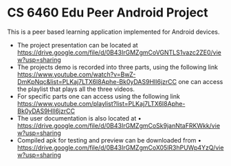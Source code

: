 # CS 6460  Edu Peer Android Project

This is a peer based learning application implemented for Android devices.
- The project presentation can be located at https://drive.google.com/file/d/0B43IrGMZgmCoVGNTLS1vazc2ZE0/view?usp=sharing
- The projects demo is recorded into three parts, using the following link
https://www.youtube.com/watch?v=BwZ-DmKpNqc&list=PLKaj7LTX6I8Aphe-Bk0yDAS9HIl6jzrCC
one can access the playlist that plays all the three videos.
- For specific parts one can access using the following link https://www.youtube.com/playlist?list=PLKaj7LTX6I8Aphe-Bk0yDAS9HIl6jzrCC
- The user documentation is also located at • https://drive.google.com/file/d/0B43IrGMZgmCoSk9janNtaFRKWkk/view?usp=sharing
- Compiled apk for testing and preview can be downloaded from • https://drive.google.com/file/d/0B43IrGMZgmCoX05lR3hPUWp4YzQ/view?usp=sharing